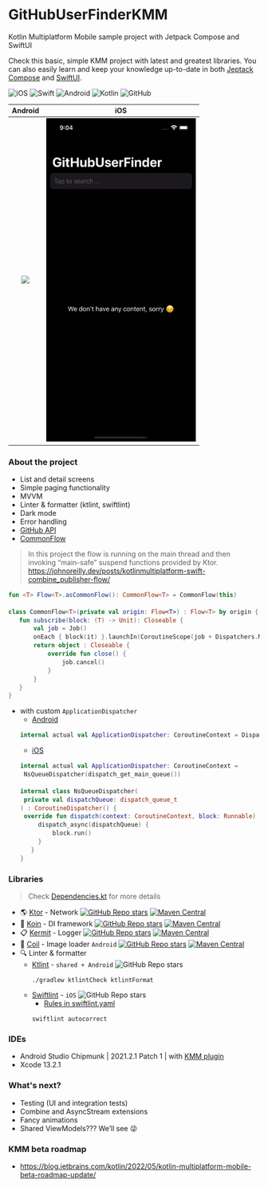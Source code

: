 # GitHubUserFinderKMM
Kotlin Multiplatform Mobile sample project with Jetpack Compose and SwiftUI

Check this basic, simple KMM project with latest and greatest libraries. You can also easily learn and keep your knowledge up-to-date in both [Jeptack Compose](https://developer.android.com/jetpack/compose?gclid=CjwKCAjw7vuUBhBUEiwAEdu2pHTM59Y0NTVLcoFuOJHq5g8p3dJludRLuITkxy54fKMp-3YafHSjNRoCSIwQAvD_BwE&gclsrc=aw.ds) and [SwiftUI](https://developer.apple.com/xcode/swiftui/).

![iOS](https://img.shields.io/badge/iOS-000000?style=for-the-badge&logo=ios&logoColor=white)
![Swift](https://img.shields.io/badge/Swift-FA7343?style=for-the-badge&logo=swift&logoColor=white)
![Android](https://img.shields.io/badge/Android-3DDC84?style=for-the-badge&logo=android&logoColor=white)
![Kotlin](https://img.shields.io/badge/Kotlin-0095D5?&style=for-the-badge&logo=kotlin&logoColor=white)
![GitHub](https://img.shields.io/badge/github-%23121011.svg?style=for-the-badge&logo=github&logoColor=white)

Android | iOS
:--: | :--:
<img src="/screenshots/android.gif" width="300" /> | <img src="/screenshots/ios.gif" width="300" />


### About the project

- List and detail screens 
- Simple paging functionality
- MVVM 
- Linter & formatter (ktlint, swiftlint)
- Dark mode
- Error handling
- [GitHub API](https://docs.github.com/en/rest/search#search-users) 
- [CommonFlow](https://github.com/kaszabimre/GitHubUserFinderKMM/blob/main/shared/src/commonMain/kotlin/io/imrekaszab/githubuserfinder/util/CommonFlow.kt)
> In this project the flow is running on the main thread and then invoking “main-safe” suspend functions provided by Ktor.
> https://johnoreilly.dev/posts/kotlinmultiplatform-swift-combine_publisher-flow/
 ```kotlin
fun <T> Flow<T>.asCommonFlow(): CommonFlow<T> = CommonFlow(this)

class CommonFlow<T>(private val origin: Flow<T>) : Flow<T> by origin {
    fun subscribe(block: (T) -> Unit): Closeable {
        val job = Job()
        onEach { block(it) }.launchIn(CoroutineScope(job + Dispatchers.Main))
        return object : Closeable {
            override fun close() {
                job.cancel()
            }
        }
    }
}
```
- with custom `ApplicationDispatcher`
   - [Android](https://github.com/kaszabimre/GitHubUserFinderKMM/blob/main/shared/src/androidMain/kotlin/io/imrekaszab/githubuserfinder/util/Dispatcher.kt)
   ```kotlin
   internal actual val ApplicationDispatcher: CoroutineContext = Dispatchers.Default
   ```
   - [iOS](https://github.com/kaszabimre/GitHubUserFinderKMM/blob/main/shared/src/iosMain/kotlin/io/imrekaszab/githubuserfinder/util/Dispatcher.kt)
   ```kotlin
   internal actual val ApplicationDispatcher: CoroutineContext =
    NsQueueDispatcher(dispatch_get_main_queue())

   internal class NsQueueDispatcher(
    private val dispatchQueue: dispatch_queue_t
   ) : CoroutineDispatcher() {
    override fun dispatch(context: CoroutineContext, block: Runnable) {
        dispatch_async(dispatchQueue) {
            block.run()
        }
      }
   }
   ```

### Libraries
> Check [Dependencies.kt](https://github.com/kaszabimre/GitHubUserFinderKMM/blob/main/buildSrc/src/main/java/Dependencies.kt) for more details

- 🌎 [Ktor](https://github.com/ktorio/ktor) - Network
[![GitHub Repo stars](https://img.shields.io/github/stars/ktorio/ktor)](https://github.com/ktorio/ktor)
[![Maven Central](https://maven-badges.herokuapp.com/maven-central/io.ktor/ktor/badge.svg)](https://maven-badges.herokuapp.com/maven-central/io.ktor)
- 💉 [Koin](https://github.com/InsertKoinIO/koin) - DI framework
[![GitHub Repo stars](https://img.shields.io/github/stars/InsertKoinIO/koin)](https://github.com/InsertKoinIO/koin)
[![Maven Central](https://maven-badges.herokuapp.com/maven-central/io.insert-koin/koin-core/badge.svg)](https://maven-badges.herokuapp.com/maven-central/io.insert-koin/koin-core)
- 📋 [Kermit](https://github.com/touchlab/Kermit) - Logger
[![GitHub Repo stars](https://img.shields.io/github/stars/touchlab/Kermit)](https://github.com/touchlab/Kermit)
[![Maven Central](https://img.shields.io/maven-central/v/co.touchlab/kermit.svg?label=Maven%20Central)](https://search.maven.org/search?q=g:%22co.touchlab%22%20AND%20a:%22kermit%22)
- 🎨 [Coil](https://coil-kt.github.io/coil/) - Image loader `Android`
[![GitHub Repo stars](https://img.shields.io/github/stars/coil-kt/coil)](https://github.com/coil-kt/coil)
[![Maven Central](https://img.shields.io/maven-central/v/io.coil-kt/coil-compose.svg?label=Maven%20Central)](https://search.maven.org/search?q=g:%22io.coil-kt%22%20AND%20a:%22coil-compose%22)
- 🔍 Linter & formatter
   - [Ktlint](https://github.com/JLLeitschuh/ktlint-gradle) - `shared + Android` 
![GitHub Repo stars](https://img.shields.io/github/stars/JLLeitschuh/ktlint-gradle)
      ```
      ./gradlew ktlintCheck ktlintFormat
      ```
   - [Swiftlint](https://github.com/realm/SwiftLint) - `iOS`
![GitHub Repo stars](https://img.shields.io/github/stars/realm/SwiftLint)
      - [Rules in swiftlint.yaml](https://github.com/kaszabimre/GitHubUserFinderKMM/blob/main/iosApp/.swiftlint.yml)
      ```
      swiftlint autocorrect
      ```

### IDEs

- Android Studio Chipmunk | 2021.2.1 Patch 1 | with [KMM plugin](https://plugins.jetbrains.com/plugin/14936-kotlin-multiplatform-mobile)
- Xcode 13.2.1

### What's next?

- Testing (UI and integration tests)
- Combine and AsyncStream extensions
- Fancy animations
- Shared ViewModels??? We’ll see 😜

### KMM beta roadmap
- https://blog.jetbrains.com/kotlin/2022/05/kotlin-multiplatform-mobile-beta-roadmap-update/
